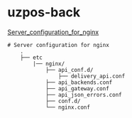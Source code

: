 # uzpos-back
[Server_configuration_for_nginx](#Server-configuration-for-nginx)

    # Server configuration for nginx
        .
        ├── etc                   
            |── nginx/
                ├── api_conf.d/ 
                    ├── delivery_api.conf 
                ├── api_backends.conf
                ├── api_gateway.conf 
                ├── api_json_errors.conf
                ├── conf.d/
                └── nginx.conf